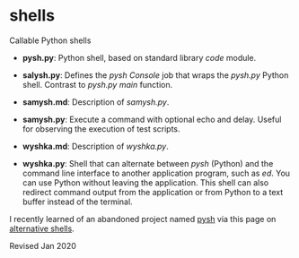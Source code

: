
shells
======

Callable Python shells

- **pysh.py**: Python shell, based on standard library *code* module. 

- **salysh.py**: Defines the *pysh* *Console* job that wraps the *pysh.py*
  Python shell. Contrast to *pysh.py* *main* function.

- **samysh.md**: Description of *samysh.py*.

- **samysh.py**: Execute a command with optional echo and delay.
  Useful for observing the execution of test scripts.

- **wyshka.md**: Description of *wyshka.py*.

- **wyshka.py**: Shell that can alternate between *pysh* (Python) and
  the command line interface to another application program, such as
  *ed*.  You can use Python without leaving the application.  This shell
  can also redirect command output from the application or from Python
  to a text buffer instead of the terminal.

I recently learned of an abandoned project named 
[pysh](http://pysh.sourceforge.net/) via this page on
[alternative shells](https://github.com/oilshell/oil/wiki/ExternalResources).

Revised Jan 2020

